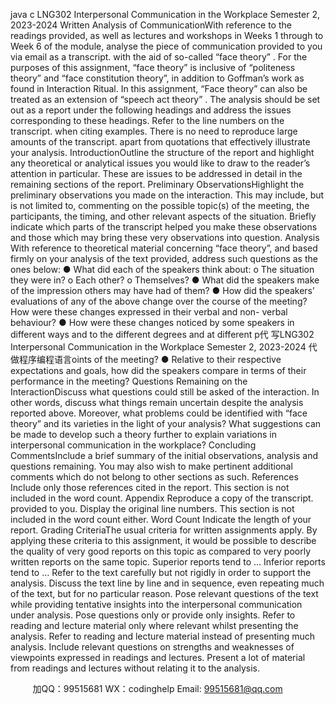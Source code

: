 java c
LNG302   Interpersonal Communication   in the Workplace
Semester 2, 2023-2024
Written Analysis of CommunicationWith   reference to the readings   provided, as well as   lectures and workshops   in   Weeks   1 through to Week   6   of the   module,   analyse the   piece   of   communication   provided   to   you via   email   as   a transcript. with the   aid of   so-called   “face   theory”   .   For   the   purposes   of this assignment,      “face    theory” is inclusive of    “politeness      theory” and      “face   constitution theory”, in addition to Goffman’s work as found in Interaction Ritual. In this   assignment, “Face theory” can also be treated as an extension of “speech act theory”   .   The analysis should   be set out   as   a   report   under the   following   headings   and   address   the issues corresponding to these headings. Refer to the line numbers on the   transcript. when   citing   examples. There   is   no   need to   reproduce   large amounts of the   transcript. apart from quotations that effectively illustrate your analysis.
IntroductionOutline the structure of the report and highlight any theoretical or analytical issues you   would   like   to   draw   to   the    reader’s   attention    in   particular.   These   are   issues   to   be   addressed   in detail in the remaining   sections   of the   report.
Preliminary ObservationsHighlight the preliminary observations you   made on the interaction. This may   include,   but is not limited to, commenting on the   possible   topic(s) of the meeting, the   participants,   the   timing,   and   other   relevant   aspects   of   the   situation.   Briefly   indicate   which   parts   of   the   transcript   helped   you   make   these   observations   and   those   which   may   bring these very observations   into question.
Analysis
With   reference   to   theoretical   material   concerning   “face   theory”,   and   based   firmly   on   your analysis of the text provided, address such questions   as   the   ones   below:
●         What did each of the speakers   think   about:
o   The situation they were   in?
o   Each other?
o   Themselves?
●       What did the   speakers   make   of the   impression   others   may   have   had   of them?
●         How did the speakers’ evaluations of any of the above   change   over the   course   of the   meeting?   How   were   these   changes   expressed   in   their   verbal   and   non-   verbal behaviour?
●         How   were   these   changes   noticed   by   some   speakers   in   different   ways   and   to   the different degrees and at different   p代 写LNG302 Interpersonal Communication in the Workplace Semester 2, 2023-2024
代做程序编程语言oints   of the   meeting?
●         Relative   to   their respective expectations and goals, how did the speakers   compare   in terms of their performance in the   meeting?
Questions   Remaining on the   InteractionDiscuss what questions could still   be asked of the interaction.   In   other words,   discuss   what   things   remain   uncertain   despite   the   analysis   reported   above.   Moreover,   what   problems   could   be   identified   with   “face   theory”   and   its   varieties   in   the   light   of   your   analysis? What suggestions can   be   made to develop   such   a   theory   further   to   explain   variations in interpersonal communication   in the workplace?
Concluding CommentsInclude a   brief summary of the   initial observations, analysis and questions   remaining.   You   may   also   wish   to   make   pertinent   additional   comments   which   do   not   belong   to   other sections as   such.
References
Include   only   those   references   cited   in   the   report.   This   section   is   not   included   in   the   word count.
Appendix
Reproduce a copy of the transcript. provided to you.   Display the   original   line   numbers.   This section   is   not   included in the word   count   either.
Word Count
Indicate the length   of your   report.
Grading CriteriaThe   usual   criteria   for   written   assignments   apply.   By   applying   these   criteria   to   this   assignment,   it would   be   possible   to   describe   the   quality   of very   good   reports   on   this   topic as compared to very   poorly written   reports on the same topic.
Superior   reports   tend to   …                                                                      Inferior   reports   tend to   …
Refer to the text carefully but   not   rigidly   in   order   to support the analysis.
Discuss the text line   by   line and   in   sequence,   even   repeating   much of the text,   but for no
particular reason.
Pose relevant questions   of the text while
providing tentative   insights   into the interpersonal   communication under analysis.
Pose questions only or   provide only   insights.
Refer to   reading and lecture   material only where   relevant whilst presenting the analysis.
Refer to   reading and   lecture material   instead of   presenting   much analysis.
Include   relevant questions on strengths and   weaknesses   of   viewpoints   expressed   in
readings and   lectures.
Present a   lot of material from   readings and   lectures without relating it to   the   analysis.
   

         
加QQ：99515681  WX：codinghelp  Email: 99515681@qq.com

